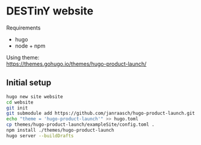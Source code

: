 # DESTinY website

Requirements
* hugo 
* node + npm

Using theme:    
https://themes.gohugo.io/themes/hugo-product-launch/


## Initial setup
```bash
hugo new site website
cd website
git init
git submodule add https://github.com/janraasch/hugo-product-launch.git themes/hugo-product-launch
echo "theme = 'hugo-product-launch'" >> hugo.toml
cp themes/hugo-product-launch/exampleSite/config.toml .
npm install ./themes/hugo-product-launch
hugo server --buildDrafts
```